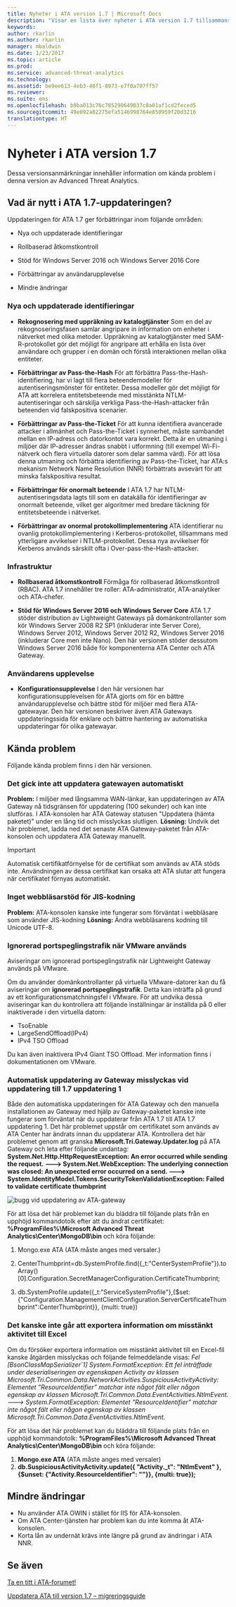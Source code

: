 ```yaml
---
title: Nyheter i ATA version 1.7 | Microsoft Docs
description: "Visar en lista över nyheter i ATA version 1.7 tillsammans med kända problem"
keywords: 
author: rkarlin
ms.author: rkarlin
manager: mbaldwin
ms.date: 1/23/2017
ms.topic: article
ms.prod: 
ms.service: advanced-threat-analytics
ms.technology: 
ms.assetid: be9ee613-4eb3-40f1-8973-e7f0a707ff57
ms.reviewer: 
ms.suite: ems
ms.openlocfilehash: b9ba013c76c785290649037c8a01af1cd2feced5
ms.sourcegitcommit: 49e892a82275efa5146998764e850959f20d3216
translationtype: HT
---
```

# <a name="whats-new-in-ata-version-17"></a>Nyheter i ATA version 1.7
Dessa versionsanmärkningar innehåller information om kända problem i denna version av Advanced Threat Analytics.

## <a name="whats-new-in-the-ata-17-update"></a>Vad är nytt i ATA 1.7-uppdateringen?
Uppdateringen för ATA 1.7 ger förbättringar inom följande områden:

-   Nya och uppdaterade identifieringar

-   Rollbaserad åtkomstkontroll

-   Stöd för Windows Server 2016 och Windows Server 2016 Core

-   Förbättringar av användarupplevelse

-   Mindre ändringar


### <a name="new--updated-detections"></a>Nya och uppdaterade identifieringar


- **Rekognosering med uppräkning av katalogtjänster** Som en del av rekognoseringsfasen samlar angripare in information om enheter i nätverket med olika metoder. Uppräkning av katalogtjänster med SAM-R-protokollet gör det möjligt för angripare att erhålla en lista över användare och grupper i en domän och förstå interaktionen mellan olika entiteter. 

- **Förbättringar av Pass-the-Hash** För att förbättra Pass-the-Hash-identifiering, har vi lagt till flera beteendemodeller för autentiseringsmönster för entiteter. Dessa modeller gör det möjligt för ATA att korrelera entitetsbeteende med misstänkta NTLM-autentiseringar och särskilja verkliga Pass-the-Hash-attacker från beteenden vid falskpositiva scenarier.

- **Förbättringar av Pass-the-Ticket** För att kunna identifiera avancerade attacker i allmänhet och Pass-the-Ticket i synnerhet, måste sambandet mellan en IP-adress och datorkontot vara korrekt. Detta är en utmaning i miljöer där IP-adresser ändras snabbt i utformning (till exempel Wi-Fi-nätverk och flera virtuella datorer som delar samma värd). För att lösa denna utmaning och förbättra identifiering av Pass-the-Ticket, har ATA:s mekanism Network Name Resolution (NNR) förbättrats avsevärt för att minska falskpositiva resultat.

- **Förbättringar för onormalt beteende** I ATA 1.7 har NTLM-autentiseringsdata lagts till som en datakälla för identifieringar av onormalt beteende, vilket ger algoritmer med bredare täckning för entitetsbeteende i nätverket. 

- **Förbättringar av onormal protokollimplementering** ATA identifierar nu ovanlig protokollimplementering i Kerberos-protokollet, tillsammans med ytterligare avvikelser i NTLM-protokollet. Dessa nya avvikelser för Kerberos används särskilt ofta i Over-pass-the-Hash-attacker.


### <a name="infrastructure"></a>Infrastruktur

- **Rollbaserad åtkomstkontroll** Förmåga för rollbaserad åtkomstkontroll (RBAC). ATA 1.7 innehåller tre roller: ATA-administratör, ATA-analytiker och ATA-chefer.

- **Stöd för Windows Server 2016 och Windows Server Core** ATA 1.7 stöder distribution av Lightweight Gateways på domänkontrollanter som kör Windows Server 2008 R2 SP1 (inkluderar inte Server Core), Windows Server 2012, Windows Server 2012 R2, Windows Server 2016 (inkluderar Core men inte Nano). Den här versionen stöder dessutom Windows Server 2016 både för komponenterna ATA Center och ATA Gateway.

### <a name="user-experience"></a>Användarens upplevelse
- **Konfigurationsupplevelse** I den här versionen har konfigurationsupplevelsen för ATA gjorts om för en bättre användarupplevelse och bättre stöd för miljöer med flera ATA-gatewayar. Den här versionen beskriver även ATA Gateways uppdateringssida för enklare och bättre hantering av automatiska uppdateringar för olika gatewayar.

## <a name="known-issues"></a>Kända problem
Följande kända problem finns i den här versionen.

### <a name="gateway-automatic-update-may-fail"></a>Det gick inte att uppdatera gatewayen automatiskt
**Problem:** I miljöer med långsamma WAN-länkar, kan uppdateringen av ATA Gateway nå tidsgränsen för uppdatering (100 sekunder) och kan inte slutföras.
I ATA-konsolen har ATA Gateway statusen "Uppdatera (hämta paketet)" under en lång tid och misslyckas slutligen.
**Lösning:** Undvik det här problemet, ladda ned det senaste ATA Gateway-paketet från ATA-konsolen och uppdatera ATA Gateway manuellt.

 > [!IMPORTANT]
 Automatisk certifikatförnyelse för de certifikat som används av ATA stöds inte. Användningen av dessa certifikat kan orsaka att ATA slutar att fungera när certifikatet förnyas automatiskt. 

### <a name="no-browser-support-for-jis-encoding"></a>Inget webbläsarstöd för JIS-kodning
**Problem:** ATA-konsolen kanske inte fungerar som förväntat i webbläsare som använder JIS-kodning **Lösning:** Ändra webbläsarens kodning till Unicode UTF-8.
 
### <a name="dropped-port-mirror-traffic-when-using-vmware"></a>Ignorerad portspeglingstrafik när VMware används

Aviseringar om ignorerad portspeglingstrafik när Lightweight Gateway används på VMware.

Om du använder domänkontrollanter på virtuella VMware-datorer kan du få aviseringar om **ignorerad portspeglingstrafik**. Detta kan inträffa på grund av ett konfigurationsmatchningsfel i VMware. För att undvika dessa aviseringar kan du kontrollera att följande inställningar är inställda på 0 eller inaktiverade i den virtuella datorn:  

- TsoEnable
- LargeSendOffload(IPv4)
- IPv4 TSO Offload

Du kan även inaktivera IPv4 Giant TSO Offload. Mer information finns i dokumentationen om VMware.

### <a name="automatic-gateway-update-fail-when-updating-to-17-update-1"></a>Automatisk uppdatering av Gateway misslyckas vid uppdatering till 1.7 uppdatering 1

Både den automatiska uppdateringen för ATA Gateway och den manuella installationen av Gateway med hjälp av Gateway-paketet kanske inte fungerar som förväntat när du uppdaterar från ATA 1.7 till ATA 1.7 uppdatering 1.
Det här problemet uppstår om certifikatet som används av ATA Center har ändrats innan du uppdaterar ATA.
Kontrollera det här problemet genom att granska **Microsoft.Tri.Gateway.Updater.log** på ATA Gateway och leta efter följande undantag: **System.Net.Http.HttpRequestException: An error occurred while sending the request. ---> System.Net.WebException: The underlying connection was closed: An unexpected error occurred on a send. ---> System.IdentityModel.Tokens.SecurityTokenValidationException: Failed to validate certificate thumbprint**

![bugg vid uppdatering av ATA-gateway](media/17update_gatewaybug.png)

För att lösa det här problemet kan du bläddra till följande plats från en upphöjd kommandotolk efter att du ändrat certifikatet: **%ProgramFiles%\Microsoft Advanced Threat Analytics\Center\MongoDB\bin** och köra följande:

1. Mongo.exe ATA (ATA måste anges med versaler.) 

2. CenterThumbprint=db.SystemProfile.find({_t:"CenterSystemProfile"}).toArray()[0].Configuration.SecretManagerConfiguration.CertificateThumbprint;

3. db.SystemProfile.update({_t:"ServiceSystemProfile"},{$set:{"Configuration.ManagementClientConfiguration.ServerCertificateThumbprint":CenterThumbprint}}, {multi: true})

### <a name="export-suspicious-activity-details-to-excel-may-fail"></a>Det kanske inte går att exportera information om misstänkt aktivitet till Excel
Om du försöker exportera information om misstänkt aktivitet till en Excel-fil kanske åtgärden misslyckas och följande felmeddelande visas: *Fel [BsonClassMapSerializer`1] System.FormatException: Ett fel inträffade under deserialiseringen av egenskapen Activity av klassen Microsoft.Tri.Common.Data.NetworkActivities.SuspiciousActivityActivity: Elementet ”ResourceIdentifier” matchar inte något fält eller någon egenskap av klassen Microsoft.Tri.Common.Data.EventActivities.NtlmEvent. ---> System.FormatException: Elementet ”ResourceIdentifier” matchar inte något fält eller någon egenskap av klassen Microsoft.Tri.Common.Data.EventActivities.NtlmEvent.*

För att lösa det här problemet kan du bläddra till följande plats från en upphöjd kommandotolk: **%ProgramFiles%\Microsoft Advanced Threat Analytics\Center\MongoDB\bin** och köra följande:
1.    **Mongo.exe ATA** (ATA måste anges med versaler)
2.    **db.SuspiciousActivityActivity.update({ "Activity._t": "NtlmEvent" },{$unset: {"Activity.ResourceIdentifier": ""}}, {multi: true});**

## <a name="minor-changes"></a>Mindre ändringar

- Nu använder ATA OWIN i stället för IIS för ATA-konsolen.
- Om ATA Center-tjänsten har problem kan du inte komma åt ATA-konsolen.
- Korta lån av undernät krävs inte längre på grund av ändringar i ATA NNR.

## <a name="see-also"></a>Se även
[Ta en titt i ATA-forumet!](https://social.technet.microsoft.com/Forums/security/home?forum=mata)

[Uppdatera ATA till version 1.7 – migreringsguide](ata-update-1.7-migration-guide.md)

